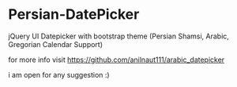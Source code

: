 # Persian-DatePicker
jQuery UI Datepicker with bootstrap theme (Persian Shamsi, Arabic, Gregorian Calendar Support)

for more info visit
https://github.com/anilnaut111/arabic_datepicker

i am open for any suggestion :)
